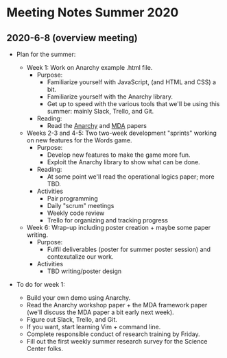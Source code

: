 # Meeting Notes Summer 2020

## 2020-6-8 (overview meeting)

- Plan for the summer:
    * Week 1: Work on Anarchy example .html file.
        - Purpose:
            * Familiarize yourself with JavaScript, (and HTML and CSS) a bit.
            * Familiarize yourself with the Anarchy library.
            * Get up to speed with the various tools that we'll be using this
              summer: mainly Slack, Trello, and Git.
        - Reading:
            * Read the [Anarchy](readings/pdfs/incremental-chaos.pdf) and
              [MDA](readings/pdfs/MDA.pdf) papers
    * Weeks 2-3 and 4-5: Two two-week development "sprints" working on
      new features for the Words game.
        - Purpose:
            * Develop new features to make the game more fun.
            * Exploit the Anarchy library to show what can be done.
        - Reading:
            * At some point we'll read the operational logics paper; more TBD.
        - Activities
            * Pair programming
            * Daily "scrum" meetings
            * Weekly code review
            * Trello for organizing and tracking progress
    * Week 6: Wrap-up including poster creation + maybe some paper
      writing.
        - Purpose:
            * Fulfil deliverables (poster for summer poster session) and
              contexutalize our work.
        - Activities
            * TBD writing/poster design

- To do for week 1:
    * Build your own demo using Anarchy.
    * Read the Anarchy workshop paper + the MDA framework paper (we'll
      discuss the MDA paper a bit early next week).
    * Figure out Slack, Trello, and Git.
    * If you want, start learning Vim + command line.
    * Complete responsible conduct of research training by Friday.
    * Fill out the first weekly summer research survey for the Science
      Center folks.
